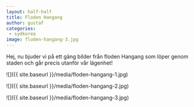 ```yaml
---
layout: half-half
title: Floden Hangang
author: gustaf
categories:
 - sydkorea
image: floden-hangang-3.jpg
---
```


Hej, nu bjuder vi på ett gäng bilder från floden Hangang som löper genom staden och går precis utanför vår lägenhet!

![]({{ site.baseurl }}/media/floden-hangang-1.jpg)

![]({{ site.baseurl }}/media/floden-hangang-2.jpg)

![]({{ site.baseurl }}/media/floden-hangang-3.jpg)